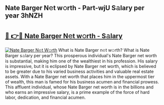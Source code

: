 ## Nate Barger N𝚎t w𝚘rth - Part-wjU S𝚊lary per year 3hNZH

# <h2><a href="http://gc21vt.nevu.top/?p=Nate+Barger">🔗 👉🔴 Nate Barger N𝚎t w𝚘rth - S𝚊lary</a></h2>

[![Nate Barger N𝚎t W𝚘rth](https://i.imgur.com/Oavwk0R.jpeg)](http://gc21vt.nevu.top/?p=Nate+Barger)
What is Nate Barger n𝚎t w𝚘rth? What is Nate Barger s𝚊lary per year?
This prosperous individual's Nate Barger net worth is substantial, making him one of the wealthiest in his profession. His salary is impressive, but it is eclipsed by Nate Barger net worth, which is believed to be greater due to his varied business activities and valuable real estate assets. With a Nate Barger net worth that places him in the uppermost tier of wealth, this man is famed for his business acumen and financial prowess. This affluent individual, whose Nate Barger net worth is in the billions and who earns an impressive salary, is a prime example of the force of hard labor, dedication, and financial acumen.
